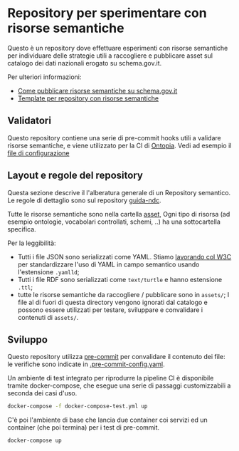 # Repository per sperimentare con risorse semantiche

Questo è un repository dove effettuare esperimenti con risorse semantiche
per individuare delle strategie utili a raccogliere e pubblicare asset
sul catalogo dei dati nazionali erogato su schema.gov.it.

Per ulteriori informazioni:

- [Come pubblicare risorse semantiche su schema.gov.it](https://github.com/teamdigitale/dati-semantic-guida-ndc-docs)
- [Template per repository con risorse semantiche](https://github.com/teamdigitale/dati-semantic-cookiecutter)


## Validatori

Questo repository contiene una serie di pre-commit hooks utili
a validare risorse semantiche, e viene utilizzato per la CI
di [Ontopia](https://github.com/italia/daf-ontologie-vocabolari-controllati/).
Vedi ad esempio il [file di configurazione](https://github.com/italia/daf-ontologie-vocabolari-controllati/blob/master/.github/workflows/ci-onto.yaml)

## Layout e regole del repository

Questa sezione descrive il l'alberatura generale di un
Repository semantico.
Le regole di dettaglio sono sul repository [guida-ndc](https://github.com/teamdigitale/dati-semantic-guida-ndc-docs).

Tutte le risorse semantiche sono nella cartella [asset](assets/),
Ogni tipo di risorsa (ad esempio ontologie, vocabolari controllati, schemi, ..)
ha una sottocartella specifica.

Per la leggibilità:

- Tutti i file JSON sono serializzati come YAML. Stiamo [lavorando col W3C](https://github.com/json-ld/yaml-ld/) 
  per standardizzare l'uso di YAML in campo semantico usando l'estensione `.yamlld`;
- Tutti i file RDF sono serializzati come  `text/turtle` e hanno estensione `.ttl`;
- tutte le risorse semantiche da raccogliere / pubblicare sono in `assets/`;
  I file al di fuori di questa directory vengono ignorati dal catalogo
  e possono essere utilizzati per testare, sviluppare e convalidare i contenuti di  `assets/`.

## Sviluppo

Questo repository utilizza [pre-commit](https://pre-commit.com/) per convalidare il contenuto dei file:
le verifiche sono indicate in [.pre-commit-config.yaml](.pre-commit-config.yaml).

Un ambiente di test integrato per riprodurre la pipeline CI
è disponibile tramite docker-compose, che esegue una serie di passaggi
customizzabili a seconda dei casi d'uso.

```bash
docker-compose -f docker-compose-test.yml up
```


C'è poi l'ambiente di base che lancia due container coi servizi
ed un container (che poi termina) per i test di pre-commit.

```bash
docker-compose up
```
